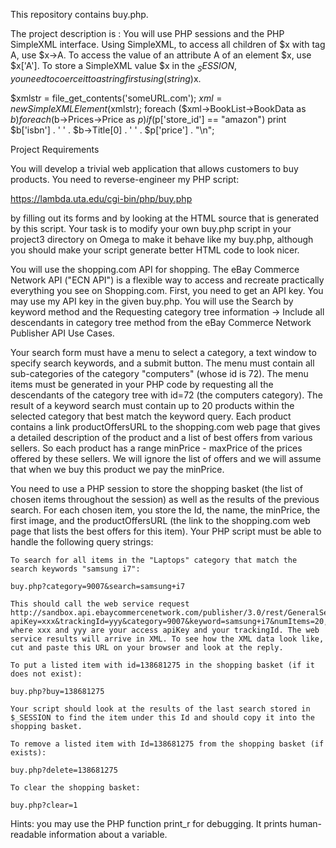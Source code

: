 This repository contains buy.php. 

The project description is :
You will use PHP sessions and the PHP SimpleXML interface. Using SimpleXML, to access all children of $x with tag A, use $x->A. To access the value of an attribute A of an element $x, use $x['A']. To store a SimpleXML value $x in the $_SESSION, you need to coerce it to a string first using (string)$x.

$xmlstr = file_get_contents('someURL.com');
$xml = new SimpleXMLElement($xmlstr);
foreach ($xml->BookList->BookData as $b)
    foreach ($b->Prices->Price as $p)
        if ($p['store_id'] == "amazon")
            print $b['isbn'] . ' ' . $b->Title[0] . ' ' . $p['price'] . "\n";

Project Requirements

You will develop a trivial web application that allows customers to buy products. You need to reverse-engineer my PHP script:

https://lambda.uta.edu/cgi-bin/php/buy.php

by filling out its forms and by looking at the HTML source that is generated by this script. Your task is to modify your own buy.php script in your project3 directory on Omega to make it behave like my buy.php, although you should make your script generate better HTML code to look nicer.

You will use the shopping.com API for shopping. The eBay Commerce Network API ("ECN API") is a flexible way to access and recreate practically everything you see on Shopping.com. First, you need to get an API key. You may use my API key in the given buy.php. You will use the Search by keyword method and the Requesting category tree information -> Include all descendants in category tree method from the eBay Commerce Network Publisher API Use Cases.

Your search form must have a menu to select a category, a text window to specify search keywords, and a submit button. The menu must contain all sub-categories of the category "computers" (whose id is 72). The menu items must be generated in your PHP code by requesting all the descendants of the category tree with id=72 (the computers category). The result of a keyword search must contain up to 20 products within the selected category that best match the keyword query. Each product contains a link productOffersURL to the shopping.com web page that gives a detailed description of the product and a list of best offers from various sellers. So each product has a range minPrice - maxPrice of the prices offered by these sellers. We will ignore the list of offers and we will assume that when we buy this product we pay the minPrice.

You need to use a PHP session to store the shopping basket (the list of chosen items throughout the session) as well as the results of the previous search. For each chosen item, you store the Id, the name, the minPrice, the first image, and the productOffersURL (the link to the shopping.com web page that lists the best offers for this item). Your PHP script must be able to handle the following query strings:

    To search for all items in the "Laptops" category that match the search keywords "samsung i7":

    buy.php?category=9007&search=samsung+i7

    This should call the web service request http://sandbox.api.ebaycommercenetwork.com/publisher/3.0/rest/GeneralSearch?apiKey=xxx&trackingId=yyy&category=9007&keyword=samsung+i7&numItems=20, where xxx and yyy are your access apiKey and your trackingId. The web service results will arrive in XML. To see how the XML data look like, cut and paste this URL on your browser and look at the reply.

    To put a listed item with id=138681275 in the shopping basket (if it does not exist):

    buy.php?buy=138681275

    Your script should look at the results of the last search stored in $_SESSION to find the item under this Id and should copy it into the shopping basket.

    To remove a listed item with Id=138681275 from the shopping basket (if exists):

    buy.php?delete=138681275

    To clear the shopping basket:

    buy.php?clear=1

Hints: you may use the PHP function print_r for debugging. It prints human-readable information about a variable. 
